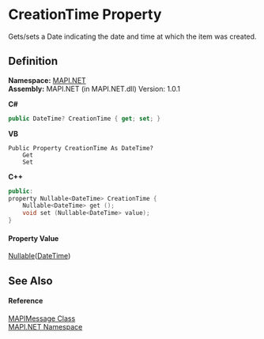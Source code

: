 # CreationTime Property


Gets/sets a Date indicating the date and time at which the item was created.



## Definition
**Namespace:** <a href="N_MAPI_NET.md">MAPI.NET</a>  
**Assembly:** MAPI.NET (in MAPI.NET.dll) Version: 1.0.1

**C#**
``` C#
public DateTime? CreationTime { get; set; }
```
**VB**
``` VB
Public Property CreationTime As DateTime?
	Get
	Set
```
**C++**
``` C++
public:
property Nullable<DateTime> CreationTime {
	Nullable<DateTime> get ();
	void set (Nullable<DateTime> value);
}
```



#### Property Value
<a href="https://learn.microsoft.com/dotnet/api/system.nullable-1" target="_blank" rel="noopener noreferrer">Nullable</a>(<a href="https://learn.microsoft.com/dotnet/api/system.datetime" target="_blank" rel="noopener noreferrer">DateTime</a>)

## See Also


#### Reference
<a href="T_MAPI_NET_MAPIMessage.md">MAPIMessage Class</a>  
<a href="N_MAPI_NET.md">MAPI.NET Namespace</a>  
